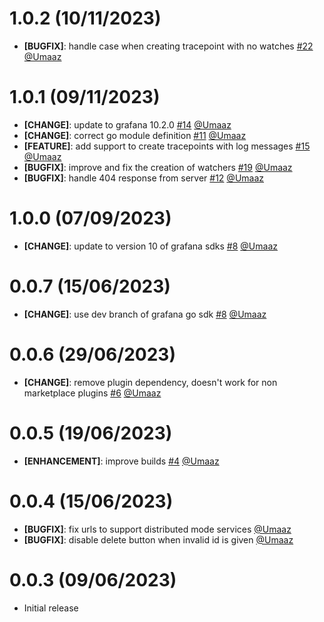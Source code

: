 <!-- 1.0.2 Start -->
# 1.0.2 (10/11/2023)

- **[BUGFIX]**: handle case when creating tracepoint with no watches [#22](https://github.com/intergral/deep/pull/22) [@Umaaz](https://github.com/Umaaz)

<!-- 1.0.2 END -->

<!-- 1.0.1 Start -->
# 1.0.1 (09/11/2023)

- **[CHANGE]**: update to grafana 10.2.0 [#14](https://github.com/intergral/deep/pull/14) [@Umaaz](https://github.com/Umaaz)
- **[CHANGE]**: correct go module definition  [#11](https://github.com/intergral/deep/pull/11) [@Umaaz](https://github.com/Umaaz)
- **[FEATURE]**: add support to create tracepoints with log messages [#15](https://github.com/intergral/deep/pull/15) [@Umaaz](https://github.com/Umaaz)
- **[BUGFIX]**: improve and fix the creation of watchers  [#19](https://github.com/intergral/deep/pull/19) [@Umaaz](https://github.com/Umaaz)
- **[BUGFIX]**: handle 404 response from server [#12](https://github.com/intergral/deep/pull/12) [@Umaaz](https://github.com/Umaaz)

<!-- 1.0.1 END -->

<!-- 1.0.0 Start -->
# 1.0.0 (07/09/2023)

 - **[CHANGE]**: update to version 10 of grafana sdks [#8](https://github.com/intergral/deep/pull/8) [@Umaaz](https://github.com/Umaaz)

<!-- 1.0.0 END -->
<!-- 0.0.7 Start -->
# 0.0.7 (15/06/2023)

 - **[CHANGE]**: use dev branch of grafana go sdk [#8](https://github.com/intergral/deep/pull/8) [@Umaaz](https://github.com/Umaaz)

<!-- 0.0.7 END -->

<!-- 0.0.6 Start -->
# 0.0.6 (29/06/2023)

 - **[CHANGE]**: remove plugin dependency, doesn't work for non marketplace plugins [#6](https://github.com/intergral/deep/pull/6) [@Umaaz](https://github.com/Umaaz)

<!-- 0.0.6 END -->

<!-- 0.0.5 Start -->
# 0.0.5 (19/06/2023)

 - **[ENHANCEMENT]**: improve builds [#4](https://github.com/intergral/deep/pull/4) [@Umaaz](https://github.com/Umaaz)

<!-- 0.0.5 END -->

<!-- 0.0.4 Start -->
# 0.0.4 (15/06/2023)

- **[BUGFIX]**: fix urls to support distributed mode services [@Umaaz](https://github.com/Umaaz) 
- **[BUGFIX]**: disable delete button when invalid id is given [@Umaaz](https://github.com/Umaaz)

<!-- 0.0.4 END -->

<!-- 0.0.3 Start -->
# 0.0.3 (09/06/2023)

 - Initial release

<!-- 0.0.3 END -->

<!-- 0.1.1 Start -->
<!-- Template START
# 1.0.0 (xx/xx/2023)

- **[CHANGE]**: description [#PRid](https://github.com/intergral/deep/pull/8) [@user](https://github.com/)
- **[FEATURE]**: description [#PRid](https://github.com/intergral/deep/pull/) [@user](https://github.com/)
- **[ENHANCEMENT]**: description [#PRid](https://github.com/intergral/deep/pull/) [@user](https://github.com/)
- **[BUGFIX]**: description [#PRid](https://github.com/intergral/deep/pull/) [@user](https://github.com/)
Template END -->
<!-- 0.1.1 END -->
